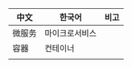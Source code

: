 | 中文   | 한국어         | 비고 |
|--------|----------------|------|
| 微服务 | 마이크로서비스 |      |
| 容器   | 컨테이너      |      |
|        |                |      |
